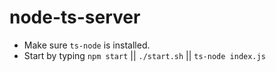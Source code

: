 # node-ts-server
- Make sure `ts-node` is installed.
- Start by typing `npm start` || `./start.sh` || `ts-node index.js`
